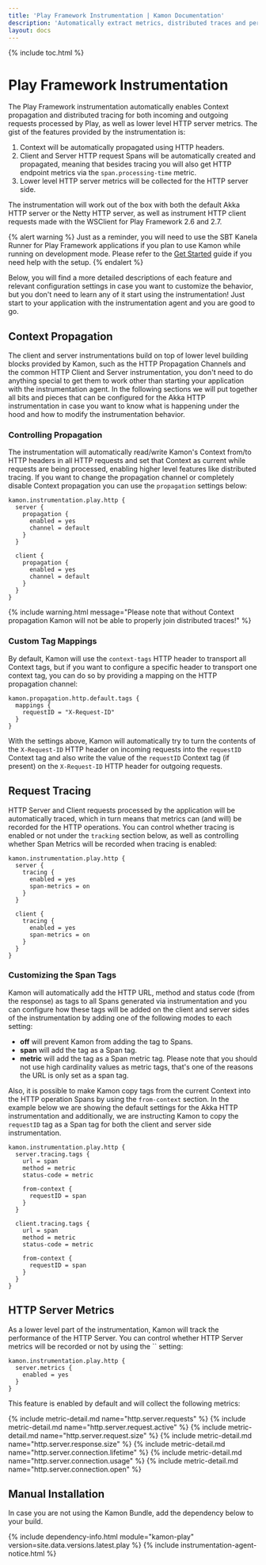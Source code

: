 ```yaml
---
title: 'Play Framework Instrumentation | Kamon Documentation'
description: 'Automatically extract metrics, distributed traces and perform context propagation on Play Framework applications'
layout: docs
---
```


{% include toc.html %}

Play Framework Instrumentation
==============================

The Play Framework instrumentation automatically enables Context propagation and distributed tracing for both incoming and
outgoing requests processed by Play, as well as lower level HTTP server metrics. The gist of the features provided
by the instrumentation is:
  1. Context will be automatically propagated using HTTP headers.
  2. Client and Server HTTP request Spans will be automatically created and propagated, meaning that besides tracing you
     will also get HTTP endpoint metrics via the `span.processing-time` metric.
  3. Lower level HTTP server metrics will be collected for the HTTP server side.

The instrumentation will work out of the box with both the default Akka HTTP server or the Netty HTTP server, as well
as instrument HTTP client requests made with the WSClient for Play Framework 2.6 and 2.7.

{% alert warning %}
Just as a reminder, you will need to use the SBT Kanela Runner for Play Framework
applications if you plan to use Kamon while running on development mode. Please refer to the <a href="/get-started/">Get
Started</a> guide if you need help with the setup.
{% endalert %}

Below, you will find a more detailed descriptions of each feature and relevant configuration settings in case you want
to customize the behavior, but you don't need to learn any of it start using the instrumentation! Just start to your
application with the instrumentation agent and you are good to go.


Context Propagation
-------------------

The client and server instrumentations build on top of lower level building blocks provided by Kamon, such as the HTTP
Propagation Channels and the common HTTP Client and Server instrumentation, you don't need to do anything special to get
them to work other than starting your application with the instrumentation agent. In the following sections we will put
together all bits and pieces that can be configured for the Akka HTTP instrumentation in case you want to know what is
happening under the hood and how to modify the instrumentation behavior.


### Controlling Propagation

The instrumentation will automatically read/write Kamon's Context from/to HTTP headers in all HTTP requests and set that
Context as current while requests are being processed, enabling higher level features like distributed tracing. If you
want to change the propagation channel or completely disable Context propagation you can use the `propagation` settings
below:

```hcl
kamon.instrumentation.play.http {
  server {
    propagation {
      enabled = yes
      channel = default
    }
  }

  client {
    propagation {
      enabled = yes
      channel = default
    }
  }
}

```

{% include warning.html message="Please note that without Context propagation Kamon will not be able to properly join
distributed traces!" %}


### Custom Tag Mappings

By default, Kamon will use the `context-tags` HTTP header to transport all Context tags, but if you want to configure a
specific header to transport one context tag, you can do so by providing a mapping on the HTTP propagation channel:

```hcl
kamon.propagation.http.default.tags {
  mappings {
    requestID = "X-Request-ID"
  }
}
```

With the settings above, Kamon will automatically try to turn the contents of the `X-Request-ID` HTTP header on incoming
requests into the `requestID` Context tag and also write the value of the `requestID` Context tag (if present) on the
`X-Request-ID` HTTP header for outgoing requests.



Request Tracing
---------------

HTTP Server and Client requests processed by the application will be automatically traced, which in turn means that
metrics can (and will) be recorded for the HTTP operations. You can control whether tracing is enabled or not under the
`tracking` section below, as well as controlling whether Span Metrics will be recorded when tracing is enabled:

```hcl
kamon.instrumentation.play.http {
  server {
    tracing {
      enabled = yes
      span-metrics = on
    }
  }

  client {
    tracing {
      enabled = yes
      span-metrics = on
    }
  }
}

```

### Customizing the Span Tags

Kamon will automatically add the HTTP URL, method and status code (from the response) as tags to all Spans generated via
instrumentation and you can configure how these tags will be added on the client and server sides of the instrumentation
by adding one of the following modes to each setting:

- **off** will prevent Kamon from adding the tag to Spans.
- **span** will add the tag as a Span tag.
- **metric** will add the tag as a Span metric tag. Please note that you should not use high cardinality values as metric
  tags, that's one of the reasons the URL is only set as a span tag.

Also, it is possible to make Kamon copy tags from the current Context into the HTTP operation Spans by using the
`from-context` section. In the example below we are showing the default settings for the Akka HTTP instrumentation and
additionally, we are instructing Kamon to copy the `requestID` tag as a Span tag for both the client and server side
instrumentation.

```hcl
kamon.instrumentation.play.http {
  server.tracing.tags {
    url = span
    method = metric
    status-code = metric

    from-context {
      requestID = span
    }
  }

  client.tracing.tags {
    url = span
    method = metric
    status-code = metric

    from-context {
      requestID = span
    }
  }
}

```


HTTP Server Metrics
-------------------

As a lower level part of the instrumentation, Kamon will track the performance of the HTTP Server. You can control
whether HTTP Server metrics will be recorded or not by using the `` setting:

```hcl
kamon.instrumentation.play.http {
  server.metrics {
    enabled = yes
  }
}

```

This feature is enabled by default and will collect the following metrics:

{%  include metric-detail.md name="http.server.requests" %}
{%  include metric-detail.md name="http.server.request.active" %}
{%  include metric-detail.md name="http.server.request.size" %}
{%  include metric-detail.md name="http.server.response.size" %}
{%  include metric-detail.md name="http.server.connection.lifetime" %}
{%  include metric-detail.md name="http.server.connection.usage" %}
{%  include metric-detail.md name="http.server.connection.open" %}


Manual Installation
-------------------

In case you are not using the Kamon Bundle, add the dependency below to your build.

{% include dependency-info.html module="kamon-play" version=site.data.versions.latest.play %}
{% include instrumentation-agent-notice.html %}


[get-started]: /get-started/
